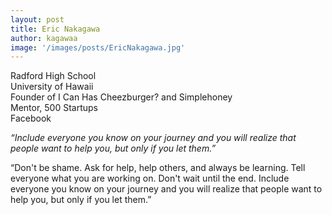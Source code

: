 ```yaml
---
layout: post
title: Eric Nakagawa
author: kagawaa
image: '/images/posts/EricNakagawa.jpg'
---
```


Radford High School  
University of Hawaii  
Founder of I Can Has Cheezburger? and Simplehoney  
Mentor, 500 Startups  
Facebook  

*“Include everyone you know on your journey and you will realize that people want to help you, but only if you let them.”*

“Don't be shame. Ask for help, help others, and always be learning. Tell everyone what you are working on. Don't wait until the end. Include everyone you know on your journey and you will realize that people want to help you, but only if you let them.”
